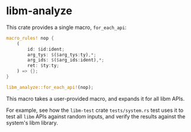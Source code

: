 # libm-analyze

This crate provides a single macro, `for_each_api`:

```rust
macro_rules! nop {
    (
        id: $id:ident;
        arg_tys: $($arg_tys:ty),*;
        arg_ids: $($arg_ids:ident),*;
        ret: $ty:ty;
    ) => {};
}

libm_analyze::for_each_api!(nop);
```

This macro takes a user-provided macro, and expands it for all libm APIs.

For example, see how the `libm-test` crate `tests/system.rs` test uses it to
test all `libm` APIs against random inputs, and verify the results against the
system's libm library.
